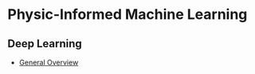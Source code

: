 # Physic-Informed Machine Learning


## Deep Learning

* [General Overview](https://maziarraissi.github.io/PINNs/)
